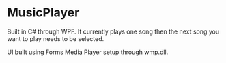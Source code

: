 # MusicPlayer
Built in C# through WPF. It currently plays one song then the next song you want to play needs to be selected.

UI built using Forms
Media Player setup through wmp.dll.
